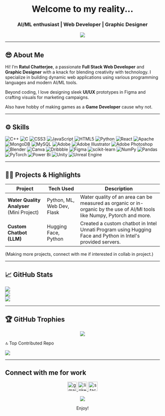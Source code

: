 <h1 align="center">Welcome to my reality...</h1>
<h3 align="center">AI/ML enthusiast | Web Developer | Graphic Designer</h3>

<p align="center">
  <img src="https://readme-typing-svg.demolab.com/?lines=Full-stack%20Web%20Developer;AI/ML%20Enthusiast;Passion%20for%20Game%20Development;Random%20man%20coding...;&center=true&width=500&height=45&color=FF0000">
</p>

---

## 😎 About Me

Hi! I’m **Ratul Chatterjee**, a passionate **Full Stack Web Developer** and **Graphic Designer** with a knack for blending creativity with technology. I specialize in building dynamic web applications using various programming languages and modern AI/ML tools. 

Beyond coding, I love designing sleek **UI/UX** prototypes in Figma and crafting visuals for marketing campaigns.

Also have hobby of making games as a **Game Developer** cause why not.

---

## ⚙️ Skills

![C++](https://img.shields.io/badge/c++-%2300599C.svg?style=for-the-badge&logo=c%2B%2B&logoColor=white) 
![C](https://img.shields.io/badge/c-%2300599C.svg?style=for-the-badge&logo=c&logoColor=white) 
![CSS3](https://img.shields.io/badge/css3-%231572B6.svg?style=for-the-badge&logo=css3&logoColor=white) 
![JavaScript](https://img.shields.io/badge/javascript-%23323330.svg?style=for-the-badge&logo=javascript&logoColor=%23F7DF1E) 
![HTML5](https://img.shields.io/badge/html5-%23E34F26.svg?style=for-the-badge&logo=html5&logoColor=white) 
![Python](https://img.shields.io/badge/python-3670A0?style=for-the-badge&logo=python&logoColor=ffdd54) 
![React](https://img.shields.io/badge/react-%2320232a.svg?style=for-the-badge&logo=react&logoColor=%2361DAFB) 
![Apache](https://img.shields.io/badge/apache-%23D42029.svg?style=for-the-badge&logo=apache&logoColor=white) 
![MongoDB](https://img.shields.io/badge/MongoDB-%234ea94b.svg?style=for-the-badge&logo=mongodb&logoColor=white) 
![MySQL](https://img.shields.io/badge/mysql-4479A1.svg?style=for-the-badge&logo=mysql&logoColor=white) 
![Adobe](https://img.shields.io/badge/adobe-%23FF0000.svg?style=for-the-badge&logo=adobe&logoColor=white) 
![Adobe Illustrator](https://img.shields.io/badge/adobe%20illustrator-%23FF9A00.svg?style=for-the-badge&logo=adobe%20illustrator&logoColor=white) 
![Adobe Photoshop](https://img.shields.io/badge/adobe%20photoshop-%2331A8FF.svg?style=for-the-badge&logo=adobe%20photoshop&logoColor=white) 
![Blender](https://img.shields.io/badge/blender-%23F5792A.svg?style=for-the-badge&logo=blender&logoColor=white) 
![Canva](https://img.shields.io/badge/Canva-%2300C4CC.svg?style=for-the-badge&logo=Canva&logoColor=white) 
![Dribbble](https://img.shields.io/badge/Dribbble-EA4C89?style=for-the-badge&logo=dribbble&logoColor=white) 
![Figma](https://img.shields.io/badge/figma-%23F24E1E.svg?style=for-the-badge&logo=figma&logoColor=white) 
![scikit-learn](https://img.shields.io/badge/scikit--learn-%23F7931E.svg?style=for-the-badge&logo=scikit-learn&logoColor=white) 
![NumPy](https://img.shields.io/badge/numpy-%23013243.svg?style=for-the-badge&logo=numpy&logoColor=white) 
![Pandas](https://img.shields.io/badge/pandas-%23150458.svg?style=for-the-badge&logo=pandas&logoColor=white) 
![PyTorch](https://img.shields.io/badge/PyTorch-%23EE4C2C.svg?style=for-the-badge&logo=PyTorch&logoColor=white) 
![Power Bi](https://img.shields.io/badge/power_bi-F2C811?style=for-the-badge&logo=powerbi&logoColor=black) 
![Unity](https://img.shields.io/badge/unity-%23000000.svg?style=for-the-badge&logo=unity&logoColor=white) 
![Unreal Engine](https://img.shields.io/badge/unrealengine-%23313131.svg?style=for-the-badge&logo=unrealengine&logoColor=white)


---

## 💪🧩 Projects & Highlights

|  Project         |  Tech Used          |  Description |
|--------------------|----------------------|----------------|
| **Water Quality Analyser**  (Mini Project)     | Python, ML, Web Dev, Flask   | Water quality of an area can be measured as organic or in-organic by the use of AI/Ml tools like Numpy, Pytorch and more. |
| **Custom Chatbot (LLM)**      | Hugging Face, Python| Created a custom chatbot in Intel Unnati Program using Hugging Face and Python in Intel's provided servers. |

(Making more projects, connect with me if interested in collab in project.)

---

## 📈 GitHub Stats

![](https://github-readme-stats.vercel.app/api?username=Ratul-Chatterjee&theme=shadow_red&hide_border=false&include_all_commits=true&count_private=true)<br/>
![](https://nirzak-streak-stats.vercel.app/?user=Ratul-Chatterjee&theme=shadow_red&hide_border=false)<br/>
![](https://github-readme-stats.vercel.app/api/top-langs/?username=Ratul-Chatterjee&theme=shadow_red&hide_border=false&include_all_commits=true&count_private=true&layout=compact)

---

## 🏆 GitHub Trophies
<div align="center">
  
![](https://github-trophies.vercel.app/?username=Ratul-Chatterjee&theme=onestar&no-frame=false&no-bg=true&margin-w=4)

</div
---

### 🔝 Top Contributed Repo

![](https://github-contributor-stats.vercel.app/api?username=Ratul-Chatterjee&limit=5&theme=shadow_red&combine_all_yearly_contributions=true)

---

## Connect with me for work

<div align="center">
  <a href="mailto:ratul.9chatterjee@gmail.com">
    <img src="https://img.shields.io/static/v1?message=Gmail&logo=gmail&label=&color=D14836&logoColor=white&labelColor=&style=for-the-badge" height="30" alt="gmail logo"/>
  </a>
  <a href="https://linkedin.com/in/ratulchatterjee99">
    <img src="https://img.shields.io/static/v1?message=LinkedIn&logo=linkedin&label=&color=0077B5&logoColor=white&labelColor=&style=for-the-badge" height="30" alt="linkedin logo"/>
  </a>
  <a href="https://stackoverflow.com/users/https://stackoverflow.com/users/30645846/ratul-chatterjee?tab=profile">
    <img src="https://img.shields.io/static/v1?message=Stackoverflow&logo=stackoverflow&label=&color=FE7A16&logoColor=white&labelColor=&style=for-the-badge" height="30" alt="stackoverflow logo"/>
  </a>
</div>

<div align="center">
  
[![](https://visitcount.itsvg.in/api?id=Ratul-Chatterjee&icon=0&color=4)](https://visitcount.itsvg.in)

</div>
<p align="center">Enjoy!</p>
